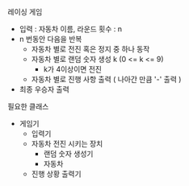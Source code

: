 레이싱 게임

- 입력 : 자동차 이름, 라운드 횟수 : n
- n 번동안 다음을 반복
  - 자동차 별로 전진 혹은 정지 중 하나 동작
  - 자동차 별로 랜덤 숫자 생성 k (0 <= k <= 9)
    - k가 4이상이면 전진 
  - 자동차 별로 진행 사항 출력 ( 나아간 만큼 '-' 출력 ) 
- 최종 우승자 출력


필요한 클래스
- 게임기
  - 입력기
  - 자동차 전진 시키는 장치
    - 랜덤 숫자 생성기
    - 자동차
  - 진행 상황 출력기
